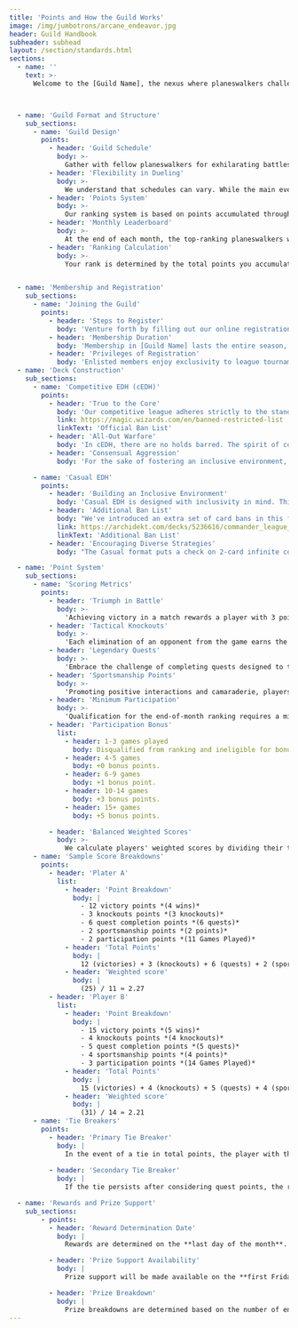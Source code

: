 ```yaml
---
title: 'Points and How the Guild Works'
image: /img/jumbotrons/arcane_endeavor.jpg
header: Guild Handbook
subheader: subhead
layout: /section/standards.html
sections:
  - name: ''
    text: >-
      Welcome to the [Guild Name], the nexus where planeswalkers challenge their mettle and bonds of camaraderie are forged. Dive deep into the mechanics of our league, the structure that guides our games, and the point system that rewards strategic prowess and creativity alike.



  - name: 'Guild Format and Structure'
    sub_sections:
      - name: 'Guild Design'
        points:
          - header: 'Guild Schedule'
            body: >-
              Gather with fellow planeswalkers for exhilarating battles held regularly every Saturday night. Immerse yourself in the thrill of dueling and seize the opportunity to earn points and ascend the rankings. It's an inviting arena where camaraderie and competition unite!
          - header: 'Flexibility in Dueling'
            body: >-
              We understand that schedules can vary. While the main events are held on Saturday nights, you're not limited to that time. Feel free to engage in matches during the week, as long as a pod of players is formed. This flexibility encourages spontaneous battles and allows participants to engage at their convenience.
          - header: 'Points System'
            body: >-
              Our ranking system is based on points accumulated throughout the month. Each victory contributes to your monthly point total, allowing you to climb the ranks. The more you play, the more points you earn.
          - header: 'Monthly Leaderboard'
            body: >-
              At the end of each month, the top-ranking planeswalkers will be celebrated on the Monthly Leaderboard. This recognizes the skill and dedication of our members, and it also comes with special rewards and recognition within the guild.
          - header: 'Ranking Calculation'
            body: >-
              Your rank is determined by the total points you accumulate from battles during the month. The higher your points, the higher your position on the leaderboard.


  - name: 'Membership and Registration'
    sub_sections:
      - name: 'Joining the Guild'
        points:
          - header: 'Steps to Register'
            body: 'Venture forth by filling out our online registration form, indicating your deck theme, and remitting the membership fee.'
          - header: 'Membership Duration'
            body: 'Membership in [Guild Name] lasts the entire season, ensuring a saga of uninterrupted duels and continuous chances to ascend the leaderboards.'
          - header: 'Privileges of Registration'
            body: 'Enlisted members enjoy exclusivity to league tournaments, a quest for the championship title, and tantalizing rewards.'
  - name: 'Deck Construction'
    sub_sections:
      - name: 'Competitive EDH (cEDH)'
        points:
          - header: 'True to the Core'
            body: 'Our competitive league adheres strictly to the standard Commander rules and ban list, ensuring a gameplay experience that is both challenging and pure.'
            link: https://magic.wizards.com/en/banned-restricted-list
            linkText: 'Official Ban List'
          - header: 'All-Out Warfare'
            body: 'In cEDH, there are no holds barred. The spirit of competition reigns supreme, meaning players can unleash their most optimized and fierce decks without reservation. Every strategy, tactic, and card that fits within the official rulebook is fair game.'
          - header: 'Consensual Aggression'
            body: 'For the sake of fostering an inclusive environment, cEDH decks should only face off against other cEDH decks, unless all players involved agree to mix the formats.'

      - name: 'Casual EDH'
        points:
          - header: 'Building an Inclusive Environment'
            body: 'Casual EDH is designed with inclusivity in mind. This is the arena where both newcomers to the game and seasoned veterans seeking a more relaxed gameplay environment come together. The aim here is fun, exploration, and camaraderie.'
          - header: 'Additional Ban List'
            body: "We've introduced an extra set of card bans in this format. This isn't about stifling creativity but ensuring that all participants can have a genuinely enjoyable experience. Cards that grant excessive advantages, create high consistency, or are deemed 'fun spoilers' find a place on this list."
            link: https://archidekt.com/decks/5236616/commander_league_banlist
            linkText: 'Additional Ban List'
          - header: 'Encouraging Diverse Strategies'
            body: "The Casual format puts a check on 2-card infinite combos, ensuring that gameplay isn't abruptly cut short and providing room for varied strategies to flourish. However, loops that necessitate three or more cards are considered fair play, offering players a creative challenge to craft and counter such synergies."

  - name: 'Point System'
    sub_sections:
      - name: 'Scoring Metrics'
        points:
          - header: 'Triumph in Battle'
            body: >-
              'Achieving victory in a match rewards a player with 3 points. Emerging as the last Planeswalker standing demonstrates strategic prowess and earns a substantial point boost.'
          - header: 'Tactical Knockouts'
            body: >-
              'Each elimination of an opponent from the game earns the responsible player 1 point. Demonstrating skill in vanquishing adversaries shapes the game's outcome and garners recognition.'
          - header: 'Legendary Quests'
            body: >-
              'Embrace the challenge of completing quests designed to test your strategic versatility. For each completed quest, players are awarded 1 point, unless specified otherwise. Each player can earn up to 12 quest points per month.'
          - header: 'Sportsmanship Points'
            body: >-
              'Promoting positive interactions and camaraderie, players have the opportunity to distribute 2 Good Sportsmanship points to fellow participants after each game.'
          - header: 'Minimum Participation'
            body: >-
              'Qualification for the end-of-month ranking requires a minimum number of games played. This criterion ensures that all ranked participants have been actively engaged in the league.'
          - header: 'Participation Bonus'
            list:
              - header: 1-3 games played
                body: Disqualified from ranking and ineligible for bonus.
              - header: 4-5 games
                body: +0 bonus points.
              - header: 6-9 games
                body: +1 bonus point.
              - header: 10-14 games
                body: +3 bonus points.
              - header: 15+ games
                body: +5 bonus points.

          - header: 'Balanced Weighted Scores'
            body: >-
              We calculate players' weighted scores by dividing their total points for the month by the number of games they've participated in. This ensures fairness and accounts for varying levels of engagement and points awarded through duals, quests, and other means.
      - name: 'Sample Score Breakdowns'
        points:
          - header: 'Plater A'
            list:
              - header: 'Point Breakdown'
                body: |
                  - 12 victory points *(4 wins)*
                  - 3 knockouts points *(3 knockouts)*
                  - 6 quest completion points *(6 quests)*
                  - 2 sportsmanship points *(2 points)*
                  - 2 participation points *(11 Games Played)*
              - header: 'Total Points'
                body: |
                  12 (victories) + 3 (knockouts) + 6 (quests) + 2 (sportsmanship) + 2 (participation) = 25 points
              - header: 'Weighted score'
                body: |
                  (25) / 11 ≈ 2.27
          - header: 'Player B'
            list:
              - header: 'Point Breakdown'
                body: |
                  - 15 victory points *(5 wins)*
                  - 4 knockouts points *(4 knockouts)*
                  - 5 quest completion points *(5 quests)*
                  - 4 sportsmanship points *(4 points)*
                  - 3 participation points *(14 Games Played)*
              - header: 'Total Points'
                body: |
                  15 (victories) + 4 (knockouts) + 5 (quests) + 4 (sportsmanship) + 3 (participation) = 31 points
              - header: 'Weighted score'
                body: |
                  (31) / 14 ≈ 2.21
      - name: 'Tie Breakers'
        points:
          - header: 'Primary Tie Breaker'
            body: |
              In the event of a tie in total points, the player with the **most quest points** earned will be awarded the higher rank. This emphasizes the significance of strategic versatility and the importance of completing challenges over the course of the league.
              
          - header: 'Secondary Tie Breaker'
            body: |
              If the tie persists after considering quest points, the ranking will be decided based on the **highest ratio of sportsmanship points to total games played**. This ensures players who consistently demonstrate good sportsmanship, regardless of the number of games they've participated in, receive due recognition.

  - name: 'Rewards and Prize Support'
    sub_sections:
        - points:
          - header: 'Reward Determination Date'
            body: |
              Rewards are determined on the **last day of the month**. It's the moment of reckoning, where all the strategies, skills, and camaraderie culminate in the crowning of our top planeswalkers.

          - header: 'Prize Support Availability'
            body: |
              Prize support will be made available on the **first Friday** of the following month. However, if the last day of the month happens to be a Friday, prize support will instead be available on that Saturday.

          - header: 'Prize Breakdown'
            body: |
              Prize breakdowns are determined based on the number of entries. Our aim is to reward excellence and strategic acumen. Thus, the **top 4 players** will be the recipients of our league's prize support. Be sure to check out the standings page to see the current prize payouts.
---
```

